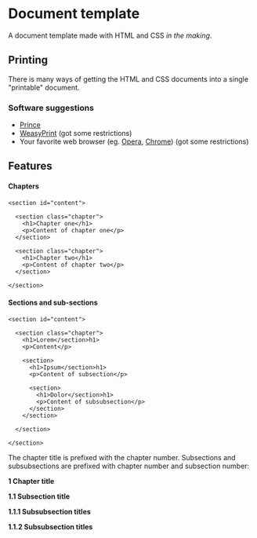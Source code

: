 # Document template

A document template made with HTML and CSS *in the making*. 

## Printing

There is many ways of getting the HTML and CSS documents into a single "printable" document. 

### Software suggestions
* [Prince](http://princexml.com)
* [WeasyPrint](http://weasyprint.org) (got some restrictions)
* Your favorite web browser (eg. [Opera](http://opera.com/), [Chrome](http://google.com/chrome/)) (got some restrictions)


## Features

#### Chapters

```
<section id="content">

  <section class="chapter">
    <h1>Chapter one</h1>
    <p>Content of chapter one</p>
  </section>

  <section class="chapter">
    <h1>Chapter two</h1>
    <p>Content of chapter two</p>
  </section>

</section>
```

#### Sections and sub-sections

```
<section id="content">

  <section class="chapter">
    <h1>Lorem</section>h1>
    <p>Content</p>

    <section>
      <h1>Ipsum</section>h1>
      <p>Content of subsection</p>

      <section>
        <h1>Dolor</section>h1>
        <p>Content of subsubsection</p>
      </section>
    </section>

  </section>

</section>
```

The chapter title is prefixed with the chapter number. Subsections and subsubsections are prefixed with chapter number and subsection number:

**1  Chapter title**

**1.1  Subsection title**

**1.1.1  Subsubsection titles**

**1.1.2  Subsubsection titles**